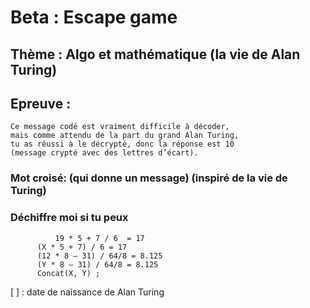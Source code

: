 # Beta : Escape game

## Thème : Algo et mathématique (la vie de Alan Turing)

## Epreuve :
	Ce message codé est vraiment difficile à décoder, 
	mais comme attendu de la part du grand Alan Turing, 
	tu as réussi à le décrypté, donc la réponse est 10         
	(message crypté avec des lettres d’écart).

  ### Mot croisé: (qui donne un message) (inspiré de la vie de Turing)
	
  
  ### Déchiffre moi si tu peux
              19 * 5 + 7 / 6  = 17
	      (X * 5 + 7) / 6 = 17
	      (12 * 8 – 31) / 64/8 = 8.125
	      (Y * 8 – 31) / 64/8 = 8.125
	      Concat(X, Y) ;
	
  [ ] : date de naissance de Alan Turing
  
  
  
